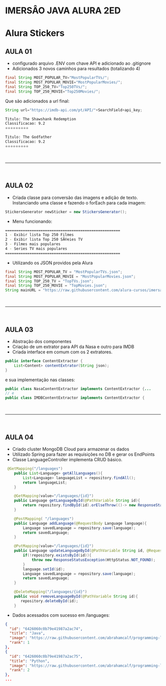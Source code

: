 # IMERSÂO JAVA ALURA 2ED

# Alura Stickers

## AULA 01

- configurado arquivo .ENV com chave API e adicionado ao .gitignore
- Adicionados 3 novos caminhos para resultados (totalizando 4)

```java
final String MOST_POPULAR_TV="MostPopularTVs/";
final String MOST_POPULAR_MOVIE="MostPopularMovies/";
final String TOP_250_TV="Top250TVs/";
final String TOP_250_MOVIE="Top250Movies/";
```

Que são adicionados a url final:

```java
String url="https://imdb-api.com/pt/API/"+SearchField+api_key;
```

```bash
Titulo: The Shawshank Redemption
Classificacao: 9.2
⭐⭐⭐⭐⭐⭐⭐⭐⭐

Titulo: The Godfather
Classificacao: 9.2
⭐⭐⭐⭐⭐⭐⭐⭐⭐
```

<br>

---

<br>

## AULA 02

- Criada classe para conversão das imagens e adição de texto. Instanciando uma classe e fazendo o forEach para cada imagem:

```java
StickersGenerator newSticker = new StickersGenerator();
```

- Menu funcionando:

```bash
====================================================
1 - Exibir lista Top 250 Filmes
2 - Exibir lista Top 250 SÃ©eies TV
3 - Filmes mais populares
4 - Series TV mais populares
====================================================
```

- Utilizando os JSON providos pela Alura

```java
final String MOST_POPULAR_TV = "MostPopularTVs.json";
final String MOST_POPULAR_MOVIE = "MostPopularMovies.json";
final String TOP_250_TV = "TopTVs.json";
final String TOP_250_MOVIE = "TopMovies.json";
String mainURL = "https://raw.githubusercontent.com/alura-cursos/imersao-java-2-api/main/";
```

<br>

---

<br>

## AULA 03

- Abstração dos componentes
- Criação de um extrator para API da Nasa e outro para IMDB
- Criada interface em comum com os 2 extratores.

```java
public interface ContentExtractor {
    List<Content> contentExtrator(String json);
}
```

e sua implementação nas classes:

```java
public class NasaContentExtractor implements ContentExtractor {...
// e
public class IMDBContentExtractor implements ContentExtractor {
```

<br>

---

<br>

## AULA 04

- Criado cluster MongoDB Cloud para armazenar os dados
- Utilizado Spring para fazer as requisições no DB e gerar os EndPoints
- Classe LanguageController implementa CRUD básico.

```java
 @GetMapping("/languages")
    public List<Language> getAllLanguages(){
        List<Language> languageList = repository.findAll();
        return languageList;
    }

    @GetMapping(value="/languages/{id}")
    public Language getLanguageById(@PathVariable String id){
        return repository.findById(id).orElseThrow(()-> new ResponseStatusException(HttpStatus.NOT_FOUND));
    }

    @PostMapping( "/languages")
    public Language addLanguage(@RequestBody Language language){
        Language savedLanguage = repository.save(language);
        return savedLanguage;
    }

    @PutMapping(value="/languages/{id}")
    public Language updateLanguageById(@PathVariable String id, @RequestBody Language language){
        if(!repository.existsById(id)){
            throw new ResponseStatusException(HttpStatus.NOT_FOUND);
        }
        language.setId(id);
        Language savedLanguage = repository.save(language);
        return savedLanguage;
    }

    @DeleteMapping("/languages/{id}")
    public void removeLanguageById(@PathVariable String id){
       repository.deleteById(id);
    }
```

- Dados acessados com sucesso em /languages:

```json
{
  "id": "6426060c0b79e41987a2ac74",
  "title": "Java",
  "image": "https://raw.githubusercontent.com/abrahamcalf/programming-languages-logos/master/src/java/java_256x256.png",
  "rank": 1
},
{
  "id": "6426060c0b79e41987a2ac75",
  "title": "Python",
  "image": "https://raw.githubusercontent.com/abrahamcalf/programming-languages-logos/master/src/python/python_256x256.png",
  "rank": 2
},
...
```
